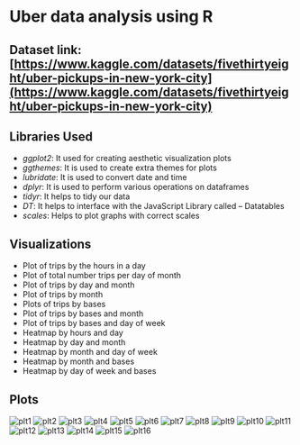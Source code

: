 # Uber data analysis using R
## Dataset link: [https://www.kaggle.com/datasets/fivethirtyeight/uber-pickups-in-new-york-city](https://www.kaggle.com/datasets/fivethirtyeight/uber-pickups-in-new-york-city)

## Libraries Used
- *ggplot2*: It used for creating aesthetic visualization plots
- *ggthemes*: It is used to create extra themes for plots
- *lubridate*: It is used to convert date and time
- *dplyr*: It is used to perform various operations on dataframes
- *tidyr*: It helps to tidy our data
- *DT*: It helps to interface with the JavaScript Library called – Datatables
- *scales*: Helps to plot graphs with correct scales

## Visualizations
- Plot of trips by the hours in a day
- Plot of total number trips per day of month
- Plot of trips by day and month
- Plot of trips by month
- Plots of trips by bases
- Plot of trips by bases and month
- Plot of trips by bases and day of week
- Heatmap by hours and day
- Heatmap by day and month
- Heatmap by month and day of week
- Heatmap by month and bases
- Heatmap by day of week and bases

## Plots
![plt1](readme/plt1.jpeg)
![plt2](readme/plt2.jpeg)
![plt3](readme/plt3.jpeg)
![plt4](readme/plt4.jpeg)
![plt5](readme/plt5.jpeg)
![plt6](readme/plt6.jpeg)
![plt7](readme/plt7.jpeg)
![plt8](readme/plt8.jpeg)
![plt9](readme/plt9.jpeg)
![plt10](readme/plt10.jpeg)
![plt11](readme/plt11.jpeg)
![plt12](readme/plt12.jpeg)
![plt13](readme/plt13.jpeg)
![plt14](readme/plt14.jpeg)
![plt15](readme/plt15.jpeg)
![plt16](readme/plt16.jpeg)